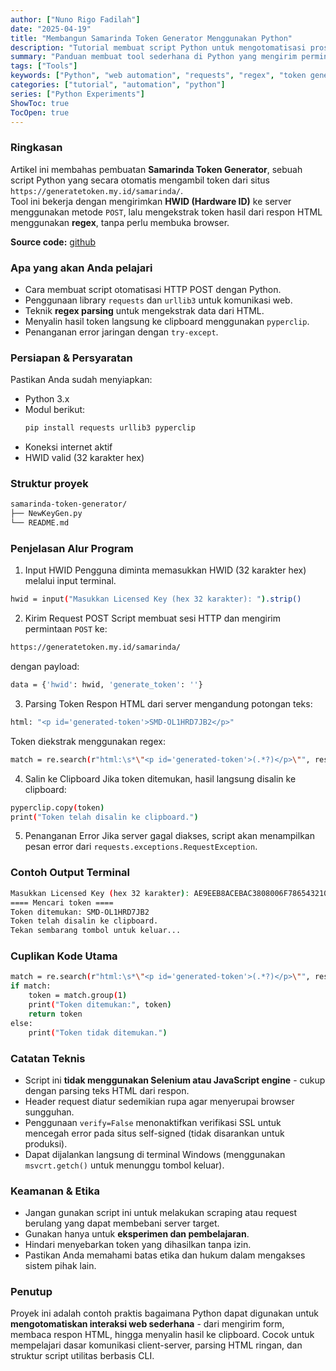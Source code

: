 ```yaml
---
author: ["Nuno Rigo Fadilah"]
date: "2025-04-19"
title: "Membangun Samarinda Token Generator Menggunakan Python"
description: "Tutorial membuat script Python untuk mengotomatisasi proses pengambilan token dari halaman web Samarinda Generator menggunakan metode HTTP POST dan regex parsing. Script ini mensimulasikan pengisian form HWID dan mengekstrak token dari respon HTML tanpa perlu interaksi browser."
summary: "Panduan membuat tool sederhana di Python yang mengirim permintaan POST ke server, memproses respon HTML yang berisi token, lalu menyalin hasil token ke clipboard. Cocok untuk pembelajaran automasi request–response dan parsing data dari web."
tags: ["Tools"]
keywords: ["Python", "web automation", "requests", "regex", "token generator"]
categories: ["tutorial", "automation", "python"]
series: ["Python Experiments"]
ShowToc: true
TocOpen: true
---
```


### Ringkasan
Artikel ini membahas pembuatan **Samarinda Token Generator**, sebuah script Python yang secara otomatis mengambil token dari situs `https://generatetoken.my.id/samarinda/`.  
Tool ini bekerja dengan mengirimkan **HWID (Hardware ID)** ke server menggunakan metode `POST`, lalu mengekstrak token hasil dari respon HTML menggunakan **regex**, tanpa perlu membuka browser.

**Source code:** [github](https://github.com/NunoRifa/KeyGenSamarindaPointBlank.git)

### Apa yang akan Anda pelajari
- Cara membuat script otomatisasi HTTP POST dengan Python.
- Penggunaan library `requests` dan `urllib3` untuk komunikasi web.
- Teknik **regex parsing** untuk mengekstrak data dari HTML.
- Menyalin hasil token langsung ke clipboard menggunakan `pyperclip`.
- Penanganan error jaringan dengan `try-except`.

### Persiapan & Persyaratan
Pastikan Anda sudah menyiapkan:
- Python 3.x  
- Modul berikut:
  ```bash
  pip install requests urllib3 pyperclip
  ```
- Koneksi internet aktif
- HWID valid (32 karakter hex)

### Struktur proyek
```bash
samarinda-token-generator/
├── NewKeyGen.py
└── README.md
```

### Penjelasan Alur Program
1. Input HWID
Pengguna diminta memasukkan HWID (32 karakter hex) melalui input terminal.
```bash
hwid = input("Masukkan Licensed Key (hex 32 karakter): ").strip()
```

2. Kirim Request POST
Script membuat sesi HTTP dan mengirim permintaan `POST` ke:
```bash
https://generatetoken.my.id/samarinda/
```
dengan payload:
```bash
data = {'hwid': hwid, 'generate_token': ''}
```

3. Parsing Token
Respon HTML dari server mengandung potongan teks:
```bash
html: "<p id='generated-token'>SMD-OL1HRD7JB2</p>"
```
Token diekstrak menggunakan regex:
```bash
match = re.search(r"html:\s*\"<p id='generated-token'>(.*?)</p>\"", response.text)
```

4. Salin ke Clipboard
Jika token ditemukan, hasil langsung disalin ke clipboard:
```bash
pyperclip.copy(token)
print("Token telah disalin ke clipboard.")
```

5. Penanganan Error
Jika server gagal diakses, script akan menampilkan pesan error dari `requests.exceptions.RequestException`.

### Contoh Output Terminal
```bash
Masukkan Licensed Key (hex 32 karakter): AE9EEB8ACEBAC3808006F786543210AJ
==== Mencari token ====
Token ditemukan: SMD-OL1HRD7JB2
Token telah disalin ke clipboard.
Tekan sembarang tombol untuk keluar...
```

### Cuplikan Kode Utama
```bash
match = re.search(r"html:\s*\"<p id='generated-token'>(.*?)</p>\"", response.text)
if match:
    token = match.group(1)
    print("Token ditemukan:", token)
    return token
else:
    print("Token tidak ditemukan.")
```

### Catatan Teknis
- Script ini **tidak menggunakan Selenium atau JavaScript engine** - cukup dengan parsing teks HTML dari respon.
- Header request diatur sedemikian rupa agar menyerupai browser sungguhan.
- Penggunaan `verify=False` menonaktifkan verifikasi SSL untuk mencegah error pada situs self-signed (tidak disarankan untuk produksi).
- Dapat dijalankan langsung di terminal Windows (menggunakan `msvcrt.getch()` untuk menunggu tombol keluar).

### Keamanan & Etika
- Jangan gunakan script ini untuk melakukan scraping atau request berulang yang dapat membebani server target.
- Gunakan hanya untuk **eksperimen dan pembelajaran**.
- Hindari menyebarkan token yang dihasilkan tanpa izin.
- Pastikan Anda memahami batas etika dan hukum dalam mengakses sistem pihak lain.

### Penutup
Proyek ini adalah contoh praktis bagaimana Python dapat digunakan untuk **mengotomatiskan interaksi web sederhana** - dari mengirim form, membaca respon HTML, hingga menyalin hasil ke clipboard.
Cocok untuk mempelajari dasar komunikasi client-server, parsing HTML ringan, dan struktur script utilitas berbasis CLI.